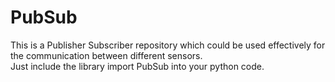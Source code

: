 # PubSub
This is a Publisher Subscriber repository which could be used effectively for the communication between different sensors.
<br>
Just include the library import PubSub into your python code.


